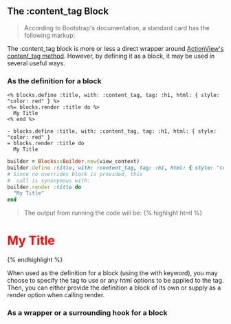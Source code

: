 ## The :content_tag Block

> According to Bootstrap's documentation, a standard card has the following markup:

The :content_tag block is more or less a direct wrapper around [ActionView's content_tag method](https://apidock.com/rails/ActionView/Helpers/TagHelper/content_tag).
However, by defining it as a block, it may be used in several useful ways.

### As the definition for a block

```erb
<% blocks.define :title, with: :content_tag, tag: :h1, html: { style: "color: red" } %>
<%= blocks.render :title do %>
  My Title
<% end %>
```

```haml
- blocks.define :title, with: :content_tag, tag: :h1, html: { style: "color: red" }
= blocks.render :title do
  My Title
```

```ruby
builder = Blocks::Builder.new(view_context)
builder.define :title, with: :content_tag, tag: :h1, html: { style: "color: red" }
# Since no overrides block is provided, this
#  call is synonymous with:
builder.render :title do
  "My Title"
end
```

> The output from running the code will be:
{% highlight html %}
<h1 style="color: red">
  My Title
</h1>
{% endhighlight %}

When used as the definition for a block (using the with keyword), you may choose to specify the tag to use or any html options to be applied to the tag.
Then, you can either provide the definition a block of its own or supply as a render option when calling render.

### As a wrapper or a surrounding hook for a block

